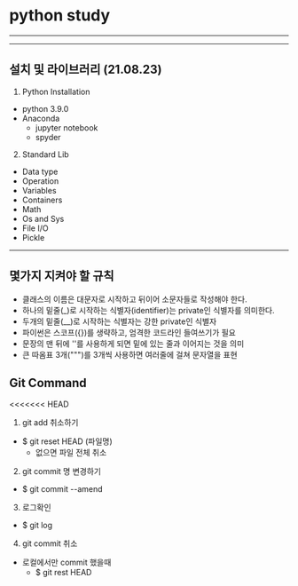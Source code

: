 # python study
---
---
## 설치 및 라이브러리 (21.08.23)

1. Python Installation
- python 3.9.0
- Anaconda
  - jupyter notebook
  - spyder

2. Standard Lib
- Data type
- Operation
- Variables
- Containers
- Math
- Os and Sys
- File I/O
- Pickle

---
## 몇가지 지켜야 할 규칙
- 클래스의 이름은 대문자로 시작하고 뒤이어 소문자들로 작성해야 한다.
- 하나의 밑줄(_)로 시작하는 식별자(identifier)는 private인 식별자를 의미한다.
- 두개의 밑줄(__)로 시작하는 식별자는 강한 private인 식별자
- 파이썬은 스코프({})를 생략하고, 엄격한 코드라인 들여쓰기가 필요
- 문장의 맨 뒤에 '\'를 사용하게 되면 밑에 있는 줄과 이어지는 것을 의미
- 큰 따옴표 3개(""")를 3개씩 사용하면 여러줄에 걸쳐 문자열을 표현 


## Git Command
<<<<<<< HEAD
1. git add 취소하기
- $ git reset HEAD (파일명)
  - 없으면 파일 전체 취소

2. git commit 명 변경하기  
- $ git commit --amend

3. 로그확인
- $ git log

4. git commit 취소
- 로컬에서만 commit 했을때
  - $ git rest HEAD

